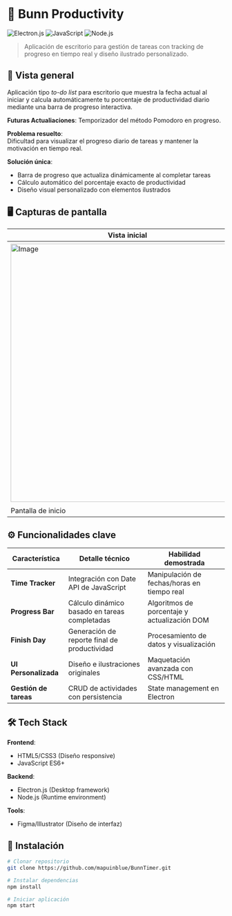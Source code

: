 # 🐰 Bunn Productivity 
![Electron.js](https://img.shields.io/badge/-Electron.js-47848F?logo=electron&logoColor=white)
![JavaScript](https://img.shields.io/badge/-JavaScript-F7DF1E?logo=javascript&logoColor=black)
![Node.js](https://img.shields.io/badge/-Node.js-339933?logo=node.js&logoColor=white)

> Aplicación de escritorio para gestión de tareas con tracking de progreso en tiempo real y diseño ilustrado personalizado.

## 🌟 Vista general
Aplicación tipo *to-do list* para escritorio que muestra la fecha actual al iniciar y calcula automáticamente tu porcentaje de productividad diario mediante una barra de progreso interactiva. 

**Futuras Actualiaciones**:
Temporizador del método Pomodoro en progreso.

**Problema resuelto**:  
Dificultad para visualizar el progreso diario de tareas y mantener la motivación en tiempo real.

**Solución única**:  
- Barra de progreso que actualiza dinámicamente al completar tareas  
- Cálculo automático del porcentaje exacto de productividad  
- Diseño visual personalizado con elementos ilustrados  

## 🖥️ Capturas de pantalla
| Vista inicial | Lista de tareas | Progreso Incompleto |Progreso Completo|
|---------------|-----------------|---------------------|-----------------|
| <img width="541" height="599" alt="Image" src="https://github.com/user-attachments/assets/837e1458-2a7a-4fc1-993a-5af174e25a44" /> | <img width="546" height="606" alt="Image" src="https://github.com/user-attachments/assets/d571d5ab-d755-4523-87d0-d8bcafd9e7fd" /> | <img width="540" height="603" alt="Image" src="https://github.com/user-attachments/assets/d8e9c720-114d-489e-8397-cdb1a261cc9d" /> | <img width="541" height="603" alt="Image" src="https://github.com/user-attachments/assets/0511af18-f04f-4b8e-8e72-1260d2a9e13e" /> |
| Pantalla de inicio | Visualización de tareas organizadas/fecha | Tracking de progreso porcentual | Tracking de objetivo alcanzado |

## ⚙️ Funcionalidades clave
| Característica | Detalle técnico | Habilidad demostrada |
|----------------|-----------------|----------------------|
| **Time Tracker** | Integración con Date API de JavaScript | Manipulación de fechas/horas en tiempo real |
| **Progress Bar** | Cálculo dinámico basado en tareas completadas | Algoritmos de porcentaje y actualización DOM |
| **Finish Day** | Generación de reporte final de productividad | Procesamiento de datos y visualización |
| **UI Personalizada** | Diseño e ilustraciones originales | Maquetación avanzada con CSS/HTML |
| **Gestión de tareas** | CRUD de actividades con persistencia | State management en Electron |

## 🛠️ Tech Stack
**Frontend**:  
- HTML5/CSS3 (Diseño responsive)  
- JavaScript ES6+  

**Backend**:  
- Electron.js (Desktop framework)  
- Node.js (Runtime environment)  

**Tools**:  
- Figma/Illustrator (Diseño de interfaz)  

## 🚀 Instalación
```bash
# Clonar repositorio
git clone https://github.com/mapuinblue/BunnTimer.git

# Instalar dependencias
npm install

# Iniciar aplicación
npm start
